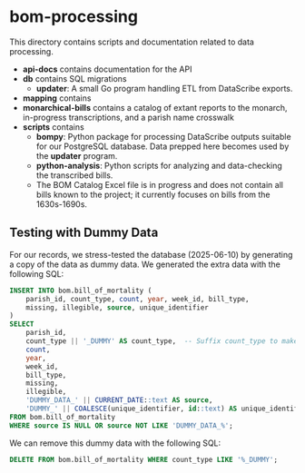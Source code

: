 # bom-processing

This directory contains scripts and documentation related to data processing.

- **api-docs** contains documentation for the API
- **db** contains SQL migrations 
  - **updater**: A small Go program handling ETL from DataScribe exports.
- **mapping** contains
- **monarchical-bills** contains a catalog of extant reports to the monarch, in-progress transcriptions, and a parish name crosswalk
- **scripts** contains
  - **bompy**: Python package for processing DataScribe outputs suitable for our PostgreSQL database. Data prepped here becomes used by the **updater** program.
  - **python-analysis**: Python scripts for analyzing and data-checking the transcribed bills.
  - The BOM Catalog Excel file is in progress and does not contain all bills known to the project; it currently focuses on bills from the 1630s-1690s.

## Testing with Dummy Data

For our records, we stress-tested the database (2025-06-10) by generating a copy of the data as dummy data. We generated the extra data with the following SQL: 

```sql
INSERT INTO bom.bill_of_mortality (
    parish_id, count_type, count, year, week_id, bill_type, 
    missing, illegible, source, unique_identifier
)
SELECT 
    parish_id, 
    count_type || '_DUMMY' AS count_type,  -- Suffix count_type to make combinations unique
    count, 
    year,
    week_id, 
    bill_type,
    missing, 
    illegible, 
    'DUMMY_DATA_' || CURRENT_DATE::text AS source,
    'DUMMY_' || COALESCE(unique_identifier, id::text) AS unique_identifier
FROM bom.bill_of_mortality
WHERE source IS NULL OR source NOT LIKE 'DUMMY_DATA_%';
```

We can remove this dummy data with the following SQL: 

```sql
DELETE FROM bom.bill_of_mortality WHERE count_type LIKE '%_DUMMY';
```

